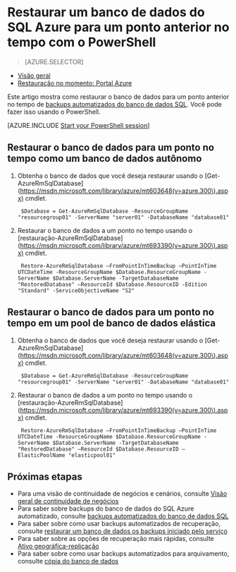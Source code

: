 <properties
    pageTitle="Restaurar um banco de dados do SQL Azure para um ponto anterior no tempo (PowerShell) | Microsoft Azure"
    description="Restaurar um banco de dados do SQL Azure para um ponto anterior no tempo"
    services="sql-database"
    documentationCenter=""
    authors="stevestein"
    manager="jhubbard"
    editor=""/>

<tags
    ms.service="sql-database"
    ms.devlang="NA"
    ms.topic="article"
    ms.tgt_pltfrm="powershell"
    ms.workload="NA"
    ms.date="07/17/2016"
    ms.author="sstein"/>

# <a name="restore-an-azure-sql-database-to-a-previous-point-in-time-with-powershell"></a>Restaurar um banco de dados do SQL Azure para um ponto anterior no tempo com o PowerShell

> [AZURE.SELECTOR]
- [Visão geral](sql-database-recovery-using-backups.md)
- [Restauração no momento: Portal Azure](sql-database-point-in-time-restore-portal.md)

Este artigo mostra como restaurar o banco de dados para um ponto anterior no tempo de [backups automatizados do banco de dados SQL](sql-database-automated-backups.md). Você pode fazer isso usando o PowerShell.

[AZURE.INCLUDE [Start your PowerShell session](../../includes/sql-database-powershell.md)]

## <a name="restore-your-database-to-a-point-in-time-as-a-standalone-database"></a>Restaurar o banco de dados para um ponto no tempo como um banco de dados autônomo

1. Obtenha o banco de dados que você deseja restaurar usando o [Get-AzureRmSqlDatabase] (https://msdn.microsoft.com/library/azure/mt603648(v=azure.300\).aspx) cmdlet.

        $Database = Get-AzureRmSqlDatabase -ResourceGroupName "resourcegroup01" -ServerName "server01" -DatabaseName "database01"

2. Restaurar o banco de dados a um ponto no tempo usando o [restauração-AzureRmSqlDatabase] (https://msdn.microsoft.com/library/azure/mt693390(v=azure.300\).aspx) cmdlet.

        Restore-AzureRmSqlDatabase –FromPointInTimeBackup –PointInTime UTCDateTime -ResourceGroupName $Database.ResourceGroupName -ServerName $Database.ServerName -TargetDatabaseName "RestoredDatabase" –ResourceId $Database.ResourceID -Edition "Standard" -ServiceObjectiveName "S2"


## <a name="restore-your-database-to-a-point-in-time-into-an-elastic-database-pool"></a>Restaurar o banco de dados para um ponto no tempo em um pool de banco de dados elástica

1. Obtenha o banco de dados que você deseja restaurar usando o [Get-AzureRmSqlDatabase] (https://msdn.microsoft.com/library/azure/mt603648(v=azure.300\).aspx) cmdlet.

        $Database = Get-AzureRmSqlDatabase -ResourceGroupName "resourcegroup01" -ServerName "server01" -DatabaseName "database01"

2. Restaurar o banco de dados a um ponto no tempo usando o [restauração-AzureRmSqlDatabase] (https://msdn.microsoft.com/library/azure/mt693390(v=azure.300\).aspx) cmdlet.

        Restore-AzureRmSqlDatabase –FromPointInTimeBackup –PointInTime UTCDateTime -ResourceGroupName $Database.ResourceGroupName -ServerName $Database.ServerName -TargetDatabaseName "RestoredDatabase" –ResourceId $Database.ResourceID –ElasticPoolName "elasticpool01"


## <a name="next-steps"></a>Próximas etapas

- Para uma visão de continuidade de negócios e cenários, consulte [Visão geral de continuidade de negócios](sql-database-business-continuity.md)
- Para saber sobre backups do banco de dados do SQL Azure automatizado, consulte [backups automatizados do banco de dados SQL](sql-database-automated-backups.md)
- Para saber sobre como usar backups automatizados de recuperação, consulte [restaurar um banco de dados os backups iniciado pelo serviço](sql-database-recovery-using-backups.md)
- Para saber sobre as opções de recuperação mais rápidas, consulte [Ativo geográfica-replicação](sql-database-geo-replication-overview.md)  
- Para saber sobre como usar backups automatizados para arquivamento, consulte [cópia do banco de dados](sql-database-copy.md)
